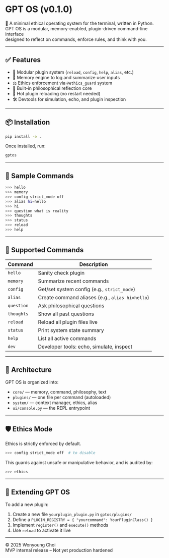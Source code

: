 # GPT OS (v0.1.0)

🧠 A minimal ethical operating system for the terminal, written in Python.  
GPT OS is a modular, memory-enabled, plugin-driven command-line interface  
designed to reflect on commands, enforce rules, and think with you.

---

## ✅ Features

- 🔧 Modular plugin system (`reload`, `config`, `help`, `alias`, etc.)
- 🧠 Memory engine to log and summarize user inputs
- ⚖️ Ethics enforcement via `@ethics_guard` system
- 🤔 Built-in philosophical reflection core
- 🔁 Hot plugin reloading (no restart needed)
- 🛠 Devtools for simulation, echo, and plugin inspection

---

## 📦 Installation

```bash
pip install -e .
```

Once installed, run:

```bash
gptos
```

---

## 🚀 Sample Commands

```bash
>>> hello
>>> memory
>>> config strict_mode off
>>> alias hi=hello
>>> hi
>>> question what is reality
>>> thoughts
>>> status
>>> reload
>>> help
```

---

## 🧩 Supported Commands

| Command       | Description                                      |
|---------------|--------------------------------------------------|
| `hello`       | Sanity check plugin                              |
| `memory`      | Summarize recent commands                        |
| `config`      | Get/set system config (e.g., `strict_mode`)      |
| `alias`       | Create command aliases (e.g., `alias hi=hello`)  |
| `question`    | Ask philosophical questions                      |
| `thoughts`    | Show all past questions                          |
| `reload`      | Reload all plugin files live                     |
| `status`      | Print system state summary                       |
| `help`        | List all active commands                         |
| `dev`         | Developer tools: echo, simulate, inspect         |

---

## 📁 Architecture

GPT OS is organized into:

- `core/` — memory, command, philosophy, text
- `plugins/` — one file per command (autoloaded)
- `system/` — context manager, ethics, alias
- `ui/console.py` — the REPL entrypoint

---

## 🛡️ Ethics Mode

Ethics is strictly enforced by default.

```bash
>>> config strict_mode off  # to disable
```

This guards against unsafe or manipulative behavior, and is audited by:

```bash
>>> ethics
```

---

## 🔩 Extending GPT OS

To add a new plugin:

1. Create a new file `yourplugin_plugin.py` in `gptos/plugins/`
2. Define a `PLUGIN_REGISTRY = { "yourcommand": YourPluginClass() }`
3. Implement `register()` and `execute()` methods
4. Use `reload` to activate it live

---

© 2025 Wonyoung Choi  
MVP internal release – Not yet production hardened